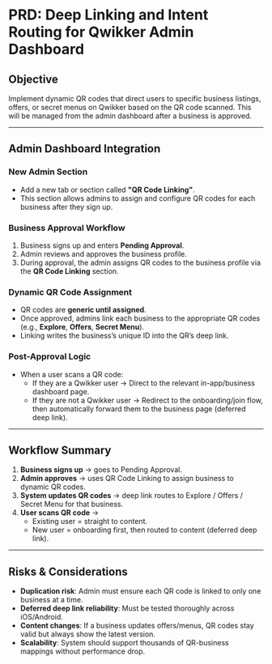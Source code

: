 # PRD: Deep Linking and Intent Routing for Qwikker Admin Dashboard

## Objective
Implement dynamic QR codes that direct users to specific business listings, offers, or secret menus on Qwikker based on the QR code scanned. This will be managed from the admin dashboard after a business is approved.

---

## Admin Dashboard Integration

### New Admin Section
- Add a new tab or section called **"QR Code Linking"**.
- This section allows admins to assign and configure QR codes for each business after they sign up.

### Business Approval Workflow
1. Business signs up and enters **Pending Approval**.
2. Admin reviews and approves the business profile.
3. During approval, the admin assigns QR codes to the business profile via the **QR Code Linking** section.

### Dynamic QR Code Assignment
- QR codes are **generic until assigned**.  
- Once approved, admins link each business to the appropriate QR codes (e.g., **Explore**, **Offers**, **Secret Menu**).
- Linking writes the business’s unique ID into the QR’s deep link.

### Post-Approval Logic
- When a user scans a QR code:
  - If they are a Qwikker user → Direct to the relevant in-app/business dashboard page.  
  - If they are not a Qwikker user → Redirect to the onboarding/join flow, then automatically forward them to the business page (deferred deep link).

---

## Workflow Summary
1. **Business signs up** → goes to Pending Approval.  
2. **Admin approves** → uses QR Code Linking to assign business to dynamic QR codes.  
3. **System updates QR codes** → deep link routes to Explore / Offers / Secret Menu for that business.  
4. **User scans QR code** →  
   - Existing user = straight to content.  
   - New user = onboarding first, then routed to content (deferred deep link).  

---

## Risks & Considerations
- **Duplication risk**: Admin must ensure each QR code is linked to only one business at a time.  
- **Deferred deep link reliability**: Must be tested thoroughly across iOS/Android.  
- **Content changes**: If a business updates offers/menus, QR codes stay valid but always show the latest version.  
- **Scalability**: System should support thousands of QR-business mappings without performance drop.  